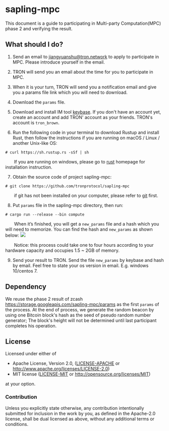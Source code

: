 # sapling-mpc

This document is a guide to participating in Multi-party Computation(MPC) phase 2 and verifying the result.

## What should I do?

1. Send an email to jiangyuanshu@tron.network to apply to participate in MPC. Please introduce yourself in the email.

2. TRON will send you an email about the time for you to participate in MPC.

3. When it is your turn, TRON will send you a notification email and give you a params file link which you will need to download.

4. Download the `params` file.

5. Download and install IM tool [keybase](https://keybase.io/). If you don't have an account yet, create an account and add TRON' account as your friends. TRON's account is `tron_brown`.

6. Run the following code in your terminal to download Rustup and install Rust, then follow the instructions if you are running on macOS / Linux / another Unix-like OS:
```
# curl https://sh.rustup.rs -sSf | sh
```

&emsp;&emsp;If you are running on windows, please go to [rust](https://www.rust-lang.org/learn/get-started) homepage for installation instruction.

7. Obtain the source code of project sapling-mpc:
```
# git clone https://github.com/tronprotocol/sapling-mpc
```
&emsp;&emsp;if git has not been installed on your computer, please refer to [git](https://git-scm.com/downloads) first.

8. Put `params` file in the sapling-mpc directory, then run:
```
# cargo run --release --bin compute
```
&emsp;&emsp;When it’s finished, you will get a `new_params` file and a hash which you will need to memorize. You can find the hash and `new_params` as shown below:
![](https://raw.githubusercontent.com/tronprotocol/documentation-EN/master/docs_without_index/MPC/sapling-output.jpg)

&emsp;&emsp;Notice: this process could take one to four hours according to your hardware capacity and occupies 1.5 ~ 2GB of memory.

9. Send your result to TRON. Send the file `new_params` by keybase and hash by email. Feel free to state your os version in email. E.g. windows 10/centos 7.

## Dependency
We reuse the phase 2 result of zcash https://storage.googleapis.com/sapling-mpc/params as the first `params` of the process. At the end of process, we generate the random beacon by using one Bitcoin block's hash as the seed of pseudo random number generator; The block's height will not be determined until last participant completes his operation.

## License

Licensed under either of

 * Apache License, Version 2.0, ([LICENSE-APACHE](LICENSE-APACHE) or http://www.apache.org/licenses/LICENSE-2.0)
 * MIT license ([LICENSE-MIT](LICENSE-MIT) or http://opensource.org/licenses/MIT)

at your option.

### Contribution

Unless you explicitly state otherwise, any contribution intentionally submitted for inclusion in the work by you, as defined in the Apache-2.0 license, shall be dual licensed as above, without any additional terms or conditions.
